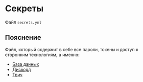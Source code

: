 # Секреты
Файл `secrets.yml`

## Пояснение
Файл, который содержит в себе все пароли, токены и доступ к сторонним технологиям, а именно:
- [База данных](/ru/secrets/database/)
- [Дискорд](/ru/secrets/discord/)
- [Твич](/ru/secrets/twitch/)